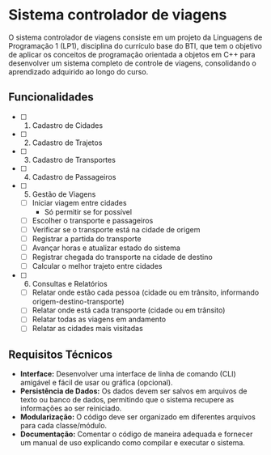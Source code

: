 # Sistema controlador de viagens

O sistema controlador de viagens consiste em um projeto da Linguagens de Programação 1 (LP1), disciplina do currículo base do BTI, que tem o objetivo de aplicar os conceitos de programação orientada a objetos em C++ para desenvolver um sistema completo de controle de viagens, consolidando o aprendizado adquirido ao longo do curso.

## Funcionalidades

- [ ] 1. Cadastro de Cidades
- [ ] 2. Cadastro de Trajetos
- [ ] 3. Cadastro de Transportes
- [ ] 4. Cadastro de Passageiros
- [ ] 5. Gestão de Viagens
  - [ ] Iniciar viagem entre cidades
    - Só permitir se for possível
  - [ ] Escolher o transporte e passageiros
  - [ ] Verificar se o transporte está na cidade de origem
  - [ ] Registrar a partida do transporte
  - [ ] Avançar horas e atualizar estado do sistema
  - [ ] Registrar chegada do transporte na cidade de destino
  - [ ] Calcular o melhor trajeto entre cidades
- [ ] 6. Consultas e Relatórios
  - [ ] Relatar onde estão cada pessoa (cidade ou em trânsito, informando origem-destino-transporte)
  - [ ] Relatar onde está cada transporte (cidade ou em trânsito)
  - [ ] Relatar todas as viagens em andamento
  - [ ] Relatar as cidades mais visitadas

## Requisitos Técnicos

- **Interface:** Desenvolver uma interface de linha de comando (CLI) amigável e fácil de usar ou gráfica (opcional).
- **Persistência de Dados:** Os dados devem ser salvos em arquivos de texto ou banco de dados, permitindo que o sistema recupere as informações ao ser reiniciado.
- **Modularização:** O código deve ser organizado em diferentes arquivos para cada classe/módulo.
- **Documentação:** Comentar o código de maneira adequada e fornecer um manual de uso explicando como compilar e executar o sistema.
